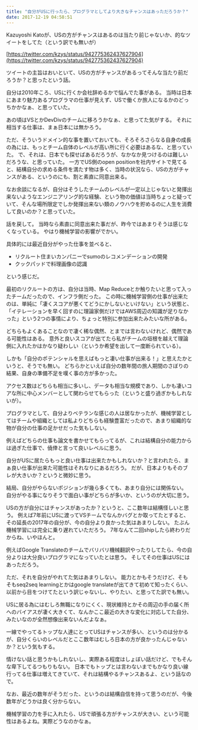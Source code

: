 ```yaml
---
title: "自分がUSに行ったら、プログラマとしてより大きなチャンスはあっただろうか？"
date: 2017-12-19 04:58:51
---
```


Kazuyoshi Katoが、USの方がチャンスはあるのは当たり前じゃないか、的なツイートをしてた（という訳でも無いが）

[https://twitter.com/kzys/status/942775362437627904](https://twitter.com/kzys/status/942775362437627904)

ツイートの主旨はおいといて、USの方がチャンスがあるってそんな当たり前だろうか？と思ったという話。

自分は2010年ころ、USに行くか会社辞めるかで悩んでた事がある。
当時は日本にあまり魅力あるプログラマの仕事が見えず、USで働くか旅人になるかのどっちかかなぁ、と思っていた。

あの頃はVSとかDevDivのチームに移ろうかなぁ、と思ってた気がする。
それに相当する仕事は、まぁ日本には無かろう。

ただ、そういうドメイン的な事を置いておいても、そろそろさらなる自身の成長の為には、もっとチーム自体のレベルが高い所に行く必要はあるな、と思っていた。
で、それは、日本でも探せばあるだろうが、なかなか見つけるのは難しいだろうな、と思っていた。
一方でUS側のopen positionを社内サイトで見てると、結構自分の求める条件を満たす物は多く、当時の状況なら、USの方がチャンスがある、というのにも、割と素直に同意出来る。

なお余談になるが、自分はそうしたチームのレベルが一定以上じゃないと発揮出来ないようなエンジニアリング的な経験、という物の価値は当時ちょっと疑っていて、そんな場所限定でしか発揮出来ない類のノウハウを貯めるのに人生を消費して良いのか？と思っていた。

話を戻して。
当時なら素直に同意出来た事だが、昨今ではあまりそうは感じなくなっている。
やはり機械学習の影響がでかい。

具体的には最近自分がやった仕事を並べると、

- リクルート住まいカンパニーでsumoのレコメンデーションの開発
- クックパッドで料理画像の認識

という感じだ。

最初のリクルートの方は、自分は当時、Map Reduceとか触りたいと思って入ったチームだったので、インフラ側だった。
この時に機械学習側の仕事が出来たのは、単純に「凄くスコアが悪くてどうにかしないといけない」という状態と、「イテレーションを早く回すのに理論家側だけではAWS周辺の知識が足りなかった」という2つの事情により、ちょっと特別に参加出来たみたいな所がある。

どちらもよくあることなので凄く稀な偶然、とまでは言わないけれど、偶然である可能性はある。
意外と良いスコアが出てたら私がチームの垣根を越えて理論側に入れたかはかなり疑わしい（というか希望を出して一度断られている）。

しかも「自分のポテンシャルを思えばもっと凄い仕事が出来る！」と思えたかというと、そうでも無い。
どちらかといえば自分の数年間の旅人期間のさぼりの結果、自身の準備不足を嘆く事の方が多かった。

アクセス数はどちらも相当に多いし、データも相当な規模であり、しかも凄いコアな所に中心メンバーとして関わらせてもらった（というと盛り過ぎかもしれないが）。

プログラマとして、自分よりベテランな感じの人は居なかったが、機械学習としてはチームや組織としては私よりどちらも経験豊富だったので、あまり組織的な物が自分の仕事の足かせだった気もしない。

例えばどちらの仕事も論文を書かせてもらってるが、これは結構自分の能力からは過ぎた仕事で、僥倖と言って良いレベルに思う。

自分がUSに居たらもっと良い仕事は出来たかもしれないか？と言われたら、まぁ良い仕事が出来た可能性はそれなりにあるだろう。
だが、日本よりもそのブレが大きいか？というと微妙に思う。

結局、自分がやらないポジションが幾ら多くても、あまり自分には関係ない。
自分がやる事になりそうで面白い事がどちらが多いか、というのが大切に思う。

USの方が自分にはチャンスがあったか？というと、ここ数年は結構怪しいと思う。
例えば7年前にUSに渡ってVSチームでなんかバグとか取ってたとすると、その延長の2017年の自分が、今の自分より良かった気はあまりしない。
たぶん機械学習には完全に乗り遅れていただろう。
7年なんて二回shipしたら終わりだからね、いやほんと。

例えばGoogle Translateのチームでバリバリ機械翻訳やったりしてたら、今の自分よりは大分良いプログラマになっていたとは思う。
そしてその仕事はUSにはあっただろう。

ただ、それを自分がやれてた気はあまりしない。
能力とかもそうだけど、そもそもseq2seq learningとかはgoogle translateが出てきて初めて知ったくらい、以前から目をつけてたという訳じゃないし、やりたい、と思ってた訳でも無い。

USに居る為にはむしろ無職になりにくく、現状維持とかその周辺の手の届く所へのバイアスが凄く大きくて、なんかここ最近の大きな変化に対応してた自分、みたいなのが全然想像出来ないんだよなぁ。

一線でやってるトップな人達にとってUSはチャンスが多い、というのは分かるが、自分くらいのレベルだとここ数年はむしろ日本の方が良かったんじゃないか？という気もする。

情けない話と思うかもしれないし、実際ある程度はしょぼい話だけど、でもそんな卑下してるつもりもない。
日本でもトップとは言わないまでもかなり良い線行ってる仕事は増えてきていて、それは結構やるチャンスあるよ、という話なので。

なお、最近の数年がそうだった、というのは結構自信を持って思うのだが、今後数年がどうかは良く分からない。

機械学習の力を手に入れたら、USで頑張る方がチャンスが大きい、という可能性はあるよね。実際どうなのかなぁ。
